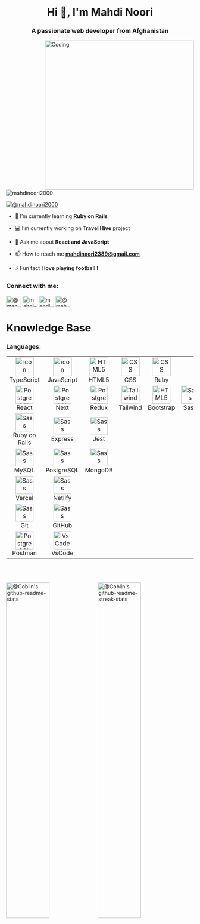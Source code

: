 <h1 align="center">Hi 👋, I'm Mahdi Noori</h1>
<h3 align="center">A passionate web developer from Afghanistan</h3> 
<img align="right" alt="Coding" width="400" src="https://cdn.dribbble.com/users/1059583/screenshots/4171367/coding-freak.gif"> 
             
                                            
<p align="left"> <img src="https://komarev.com/ghpvc/?username=mahdino ori2000&label=Profile%20views&color=0e75b6&style=flat" alt="mahdinoori2000" /> </p>
                       
<p align="left"> <a href="https://twitter.com/@mahdinoori2000" target="blank"><img src="https://img.shields.io/twitter/follow/mahdinoori2000?logo=twitter&style=for-the-badge" alt="@mahdinoori2000" /></a> </p>       
                                        
- 🌱 I’m currently learning **Ruby on Rails**             
        
- 💻 I’m currently working on **Travel Hive** project   

- 💬 Ask me about **React and JavaScript**

- 📫 How to reach me **mahdinoori2389@gmail.com**
 
- ⚡ Fun fact **I love playing football !**

<h3 align="left">Connect with me:</h3>
<p align="left">
<a href="https://twitter.com/@mahdinoori2000" target="_blank"><img align="center" src="https://raw.githubusercontent.com/rahuldkjain/github-profile-readme-generator/master/src/images/icons/Social/twitter.svg" alt="@mahdinoori2000" height="30" width="40" /></a>
<a href="https://linkedin.com/in/mahdi-noori-hc201" target="_blank"><img align="center" src="https://raw.githubusercontent.com/rahuldkjain/github-profile-readme-generator/master/src/images/icons/Social/linked-in-alt.svg" alt="mahdi-noori-hc201" height="30" width="40" /></a>
<a href="https://instagram.com/mahdinoori_201" target="_blank"><img align="center" src="https://raw.githubusercontent.com/rahuldkjain/github-profile-readme-generator/master/src/images/icons/Social/instagram.svg" alt="mahdinoori_201" height="30" width="40" /></a>
<a href="https://www.hackerrank.com/profile/mahdinoori23" target="_blank"><img align="center" src="https://raw.githubusercontent.com/rahuldkjain/github-profile-readme-generator/master/src/images/icons/Social/hackerrank.svg" alt="@mahdinoori2000" height="30" width="40" /></a>
</p>

# Knowledge Base

### Languages:
<table>
<tr>
    <td align="center" width="96">
      <img src="https://techstack-generator.vercel.app/ts-icon.svg" alt="icon" width="50" height="50" />
      <br>TypeScript
  </td>

  <td align="center" width="96">
    <img src="https://techstack-generator.vercel.app/js-icon.svg" alt="icon" width="50" height="50" />
    <br>JavaScript
  </td>
  
  <td align="center" width="96">
    <img src="https://skillicons.dev/icons?i=html" width="50" height="50" alt="HTML5" />
    <br>HTML5
  </td>

  <td align="center" width="96">
    <img src="https://skillicons.dev/icons?i=css" width="50" height="50" alt="CSS" />
    <br>CSS
  </td>
  <td align="center" width="96">
    <img src="https://skillicons.dev/icons?i=ruby" width="50" height="50" alt="CSS" />
    <br>Ruby
  </td>
</tr>
<tr>
    <td align="center" width="96">
    <img src="https://skillicons.dev/icons?i=react" width="48" height="48" alt="PostgreSQL" />
    <br>React
  </td>

  <td align="center" width="96">
    <img src="https://skillicons.dev/icons?i=next" width="48" height="48" alt="PostgreSQL" />
    <br>Next
  </td>

   <td align="center" width="96">
    <img src="https://skillicons.dev/icons?i=redux" width="48" height="48" alt="PostgreSQL" />
    <br>Redux
  </td>
  
  <td align="center" width="96">
    <img src="https://skillicons.dev/icons?i=tailwind" width="48" height="48" alt="Tailwind" />
    <br>Tailwind
  </td>

  <td align="center" width="96">
    <img src="https://skillicons.dev/icons?i=bootstrap" width="48" height="48" alt="HTML5" />
    <br>Bootstrap
  </td>


  <td align="center" width="96">
    <img src="https://skillicons.dev/icons?i=sass" width="48" height="48" alt="Sass" />
    <br>Sass
  </td>
  
</tr>
<tr>
 <td align="center" width="96">
    <img src="https://skillicons.dev/icons?i=rails" width="48" height="48" alt="Sass" />
    <br>Ruby on Rails
  </td>
  
   <td align="center" width="96">
    <img src="https://skillicons.dev/icons?i=express" width="48" height="48" alt="Sass" />
    <br>Express
  </td>

   <td align="center" width="96">
    <img src="https://skillicons.dev/icons?i=jest" width="48" height="48" alt="Sass" />
    <br>Jest
  </td>
</tr>
<tr>
   <td align="center" width="96">
    <img src="https://skillicons.dev/icons?i=mysql" width="48" height="48" alt="Sass" />
    <br>MySQL
  </td>
   <td align="center" width="96">
    <img src="https://skillicons.dev/icons?i=postgres" width="48" height="48" alt="Sass" />
    <br>PostgreSQL
  </td>
   <td align="center" width="96">
    <img src="https://skillicons.dev/icons?i=mongodb" width="48" height="48" alt="Sass" />
    <br>MongoDB
  </td>
</tr>
<tr>
     <td align="center" width="96">
    <img src="https://skillicons.dev/icons?i=vercel" width="48" height="48" alt="Sass" />
    <br>Vercel
  </td>
   <td align="center" width="96">
    <img src="https://skillicons.dev/icons?i=netlify" width="48" height="48" alt="Sass" />
    <br>Netlify
  </td>
</tr>
<tr>
    <td align="center" width="96">
    <img src="https://skillicons.dev/icons?i=git" width="48" height="48" alt="Sass" />
    <br>Git
  </td>
   <td align="center" width="96">
    <img src="https://skillicons.dev/icons?i=github" width="48" height="48" alt="Sass" />
    <br>GitHub
  </td>
</tr>
<tr>
    <td align="center" width="96">
    <img src="https://skillicons.dev/icons?i=postman" width="48" height="48" alt="PostgreSQL" />
    <br>Postman
  </td>
    <td align="center" width="96">
    <img src="https://skillicons.dev/icons?i=vscode" width="48" height="48" alt="VsCode" />
    <br>VsCode
  </td> 
</tr>

</table>
<br><br>

<p align="center">

<a href="https://github.com/mahdinoori2000?tab=repositories"><img src="https://github-readme-stats-one-bice.vercel.app/api?username=mahdinoori2000&theme=gotham&show_icons=true&count_private=true&hide_border=true&role=OWNER,ORGANIZATION_MEMBER,COLLABORATOR"  width="48%" alt="@Goblin's github-readme-stats"/></a>
<a href="https://github.com/mahdinoori2000?tab=stars"><img src="https://github-readme-streak-stats.herokuapp.com?user=mahdinoori2000&theme=gotham&hide_border=true&date_format=M%20j%5B%2C%20Y%5D"  width="48%" alt="@Goblin's github-readme-streak-stats"/></a>

</p>


